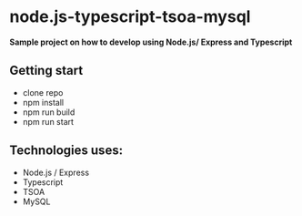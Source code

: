 # node.js-typescript-tsoa-mysql
**Sample project on how to develop using Node.js/ Express and Typescript**

## Getting start
- clone repo
- npm install
- npm run build
- npm run start

## Technologies uses:
- Node.js / Express
- Typescript
- TSOA
- MySQL

